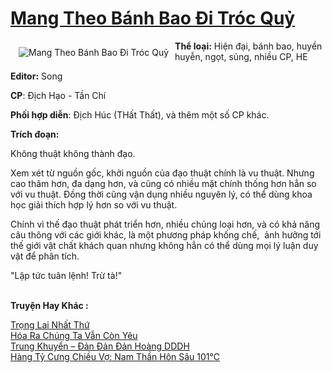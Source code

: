 <a href="https://utruyen.com/mang-theo-banh-bao-di-troc-quy/22556/" title="Mang Theo Bánh Bao Đi Tróc Quỷ"><h1>Mang Theo Bánh Bao Đi Tróc Quỷ</h1></a><div style="display:table"><img align="right" style="float: left; padding: 10px;" src="https://utruyen.com/images/story/200x260/mang-theo-banh-bao-di-troc-quy.jpg" alt="Mang Theo Bánh Bao Đi Tróc Quỷ"><b>Thể loại:</b> Hiện đại, bánh bao, huyền huyễn, ngọt, sủng, nhiều CP, HE<p></p><b>Editor:</b> Song<p></p><b>CP</b>: Địch Hạo - Tần Chí<p></p><b>Phối hợp diễn</b>: Địch Húc (THất Thất), và thêm một số CP khác.<p></p><b>Trích đoạn:</b><p></p>Không thuật không thành đạo.<p></p>Xem xét từ nguồn gốc, khởi nguồn của đạo thuật chính là vu thuật. Nhưng cao thâm hơn, đa dạng hơn, và cũng có nhiều mặt chính thống hơn hẳn so với vu thuật. Đồng thời cũng vận dụng nhiều nguyên lý, có thể dùng khoa học giải thích hợp lý hơn so với vu thuật.<p></p>Chính vì thế đạo thuật phát triển hơn, nhiều chủng loại hơn, và có khả năng câu thông với các giới khác, là một phương pháp khống chế,  ảnh hưởng tới thế giới vật chất khách quan nhưng không hẳn có thể dùng mọi lý luận duy vật để phân tích.<p></p>"Lập tức tuân lệnh! Trừ tà!"</div><p><br><b>Truyện Hay Khác :</b></p><a href="https://utruyen.com/trong-lai-nhat-thu/22555/" alt="Trọng Lai Nhất Thứ">Trọng Lai Nhất Thứ</a><br/><a href="https://github.com/quanluxury/truyenhot/tree/master/truyenhay/22045/" alt="Hóa Ra Chúng Ta Vẫn Còn Yêu">Hóa Ra Chúng Ta Vẫn Còn Yêu</a><br/><a href="https://github.com/quanluxury/ngontinh_sac/tree/master/truyenhay/19487/" alt="Trung Khuyển – Đản Đản Đản Hoàng DDDH">Trung Khuyển – Đản Đản Đản Hoàng DDDH</a><br/><a href="https://github.com/quanluxury/ngontinhhot/tree/master/truyenhay/17398/" alt="Hàng Tỷ Cưng Chiều Vợ: Nam Thần Hôn Sâu 101℃">Hàng Tỷ Cưng Chiều Vợ: Nam Thần Hôn Sâu 101℃</a><br/>
